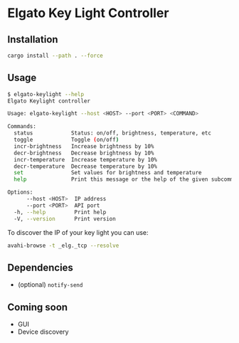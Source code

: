 # Elgato Key Light Controller

## Installation

```sh
cargo install --path . --force
```

## Usage

```sh
$ elgato-keylight --help
Elgato Keylight controller

Usage: elgato-keylight --host <HOST> --port <PORT> <COMMAND>

Commands:
  status            Status: on/off, brightness, temperature, etc
  toggle            Toggle (on/off)
  incr-brightness   Increase brightness by 10%
  decr-brightness   Decrease brightness by 10%
  incr-temperature  Increase temperature by 10%
  decr-temperature  Decrease temperature by 10%
  set               Set values for brightness and temperature
  help              Print this message or the help of the given subcommand(s)

Options:
      --host <HOST>  IP address
      --port <PORT>  API port
  -h, --help         Print help
  -V, --version      Print version
```

To discover the IP of your key light you can use:

```sh
avahi-browse -t _elg._tcp --resolve
```

## Dependencies

* (optional) `notify-send`

## Coming soon

* GUI
* Device discovery
